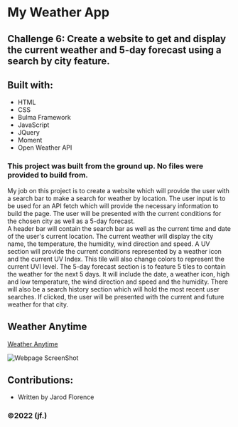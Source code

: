 # My Weather App

## Challenge 6: Create a website to get and display the current weather and 5-day forecast using a search by city feature.

## Built with:
* HTML
* CSS
* Bulma Framework
* JavaScript
* JQuery
* Moment
* Open Weather API

### This project was built from the ground up.  No files were provided to build from.

My job on this project is to create a website which will provide the user with a search bar to make a search for weather by location.  The user input is to be used for an API fetch which will provide the necessary information to build the page.  The user will be presented with the current conditions for the chosen city as well as a 5-day forecast.  
A header bar will contain the search bar as well as the current time and date of the user's current location.
The current weather will display the city name, the temperature, the humidity, wind direction and speed.  A UV section will provide the current conditions represented by a weather icon and the current UV Index.  This tile will also change colors to represent the current UVI level.
The 5-day forecast section is to feature 5 tiles to contain the weather for the next 5 days.  It will include the date, a weather icon, high and low temperature, the wind direction and speed and the humidity.
There will also be a search history section which will hold the most recent user searches.  If clicked, the user will be presented with the current and future weather for that city.

## Weather Anytime
[Weather Anytime](https://jflo1981.github.io/My-Weather-App/)

![Webpage ScreenShot](https://user-images.githubusercontent.com/88595179/156230877-38fb69f9-47f1-4221-b77e-bec808222b08.png)

## Contributions:
* Written by Jarod Florence

### ©️2022 (jf.)